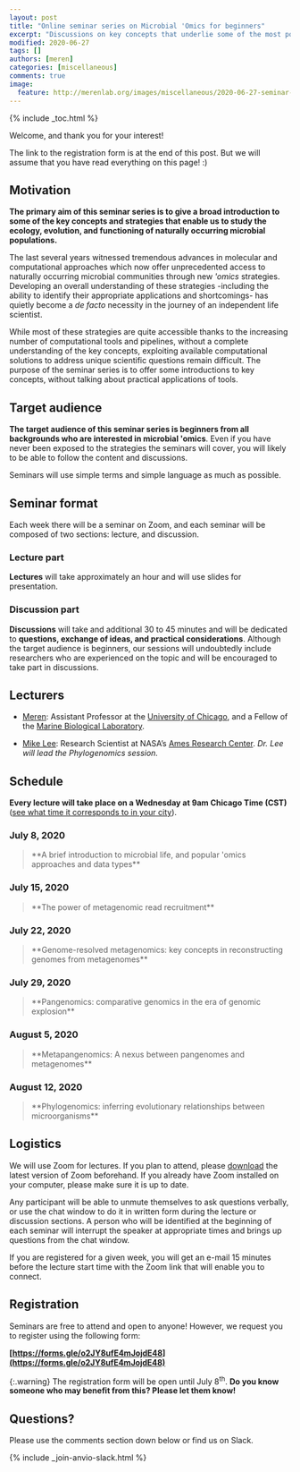 ```yaml
---
layout: post
title: "Online seminar series on Microbial 'Omics for beginners"
excerpt: "Discussions on key concepts that underlie some of the most popular 'omics strategies."
modified: 2020-06-27
tags: []
authors: [meren]
categories: [miscellaneous]
comments: true
image:
  feature: http://merenlab.org/images/miscellaneous/2020-06-27-seminar-series-on-microbial-omics/momics.png
---
```


{% include _toc.html %}

Welcome, and thank you for your interest!

The link to the registration form is at the end of this post. But we will assume that you have read everything on this page! :)

## Motivation

**The primary aim of this seminar series is to give a broad introduction to some of the key concepts and strategies that enable us to study the ecology, evolution, and functioning of naturally occurring microbial populations.**

The last several years witnessed tremendous advances in molecular and computational approaches which now offer unprecedented access to naturally occurring microbial communities through new *'omics* strategies. Developing an overall understanding of these strategies -including the ability to identify their appropriate applications and shortcomings- has quietly become a *de facto* necessity in the journey of an independent life scientist.

While most of these strategies are quite accessible thanks to the increasing number of computational tools and pipelines, without a complete understanding of the key concepts, exploiting available computational solutions to address unique scientific questions remain difficult. The purpose of the seminar series is to offer some introductions to key concepts, without talking about practical applications of tools.

## Target audience

**The target audience of this seminar series is beginners from all backgrounds who are interested in microbial 'omics**. Even if you have never been exposed to the strategies the seminars will cover, you will likely to be able to follow the content and discussions.

Seminars will use simple terms and simple language as much as possible.

## Seminar format

Each week there will be a seminar on Zoom, and each seminar will be composed of two sections: lecture, and discussion.

### Lecture part

**Lectures** will take approximately an hour and will use slides for presentation.

### Discussion part

**Discussions** will take and additional 30 to 45 minutes and will be dedicated to **questions, exchange of ideas, and practical considerations**. Although the target audience is beginners, our sessions will undoubtedly include researchers who are experienced on the topic and will be encouraged to take part in discussions.

## Lecturers

* [Meren](https://twitter.com/merenbey): Assistant Professor at the [University of Chicago](http://uchicago.edu), and a Fellow of the [Marine Biological Laboratory](http://mbl.edu).

* [Mike Lee](https://twitter.com/AstrobioMike): Research Scientist at NASA’s [Ames Research Center](https://www.nasa.gov/ames). *Dr. Lee will lead the Phylogenomics session.*

## Schedule

**Every lecture will take place on a Wednesday at 9am Chicago Time (CST)** ([see what time it corresponds to in your city](https://www.timeanddate.com/worldclock/converter.html?iso=20200708T140000&p1=64&p2=259&p3=240&p4=514&p5=770&p6=676&p7=233&p8=246&p9=155&p10=250&p11=16&p12=176)).

### July 8, 2020

<blockquote markdown="1">**A brief introduction to microbial life, and popular 'omics approaches and data types**
</blockquote>


### July 15, 2020

<blockquote markdown="1">**The power of metagenomic read recruitment**
</blockquote>

### July 22, 2020

<blockquote markdown="1">**Genome-resolved metagenomics: key concepts in reconstructing genomes from metagenomes**
</blockquote>

### July 29, 2020

<blockquote markdown="1">**Pangenomics: comparative genomics in the era of genomic explosion**
</blockquote>

### August 5, 2020

<blockquote markdown="1">**Metapangenomics: A nexus between pangenomes and metagenomes**
</blockquote>

### August 12, 2020

<blockquote markdown="1">**Phylogenomics: inferring evolutionary relationships between microorganisms**
</blockquote>

## Logistics

We will use Zoom for lectures. If you plan to attend, please [download](https://zoom.us/download) the latest version of Zoom beforehand. If you already have Zoom installed on your computer, please make sure it is up to date.

Any participant will be able to unmute themselves to ask questions verbally, or use the chat window to do it in written form during the lecture or discussion sections. A person who will be identified at the beginning of each seminar will interrupt the speaker at appropriate times and brings up questions from the chat window.

If you are registered for a given week, you will get an e-mail 15 minutes before the lecture start time with the Zoom link that will enable you to connect.

## Registration

Seminars are free to attend and open to anyone! However, we request you to register using the following form:

**[https://forms.gle/o2JY8ufE4mJojdE48](https://forms.gle/o2JY8ufE4mJojdE48)**

{:.warning}
The registration form will be open until July 8<sup>th</sup>. **Do you know someone who may benefit from this? Please let them know!**

## Questions?

Please use the comments section down below or find us on Slack.

{% include _join-anvio-slack.html %}